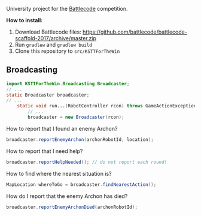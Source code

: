 University project for the [Battlecode](https://www.battlecode.org/) competition.

**How to install:**

1. Download Battlecode files: https://github.com/battlecode/battlecode-scaffold-2017/archive/master.zip
1. Run `gradlew` and `gradlew build`
1. Clone this repository to `src/KSTTForTheWin`

## Broadcasting

```java
import KSTTForTheWin.Broadcasting.Broadcaster;
// ...
static Broadcaster broadcaster;
// ...
    static void run...(RobotController rcon) throws GameActionException {
        // ...
        broadcaster = new Broadcaster(rcon);
```

How to report that I found an enemy Archon?

```java
broadcaster.reportEnemyArchon(archonRobotId, location);
```

How to report that I need help?

```java
broadcaster.reportHelpNeeded(); // do not report each round!
```

How to find where the nearest situation is?

```java
MapLocation whereToGo = broadcaster.findNearestAction();
```

How do I report that the enemy Archon has died?

```java
broadcaster.reportEnemyArchonDied(archonRobotId);
```